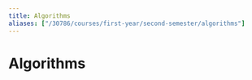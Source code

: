 ```yaml
---
title: Algorithms
aliases: ["/30786/courses/first-year/second-semester/algorithms"]
---
```


# Algorithms